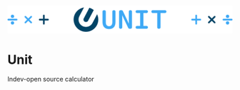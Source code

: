 [![Unit Logo](https://raw.githubusercontent.com/Binate/Unit/master/public/Unit-Banner_v1.svg)](https://github.com/Binate/Unit)

# Unit
Indev-open source calculator
